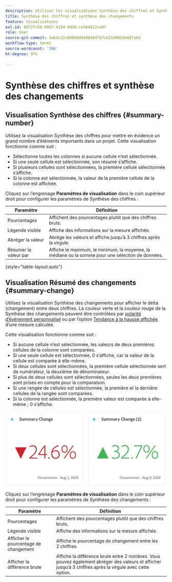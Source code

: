 ```yaml
---
description: Utilisez les visualisations Synthèse des chiffres et Synthèse des changements pour afficher des points de données importants dans un projet.
title: Synthèse des chiffres et synthèse des changements
feature: Visualizations
exl-id: 8872fc58-0957-415d-9958-ce564612ce87
role: User
source-git-commit: 3a63c22c080b0d4d4848d707c6219902de687abd
workflow-type: tm+mt
source-wordcount: '396'
ht-degree: 97%

---
```


# Synthèse des chiffres et synthèse des changements

## Visualisation Synthèse des chiffres  {#summary-number}

Utilisez la visualisation Synthèse des chiffres pour mettre en évidence un grand nombre d’éléments importants dans un projet. Cette visualisation fonctionne comme suit :

* Sélectionne toutes les colonnes si aucune cellule n’est sélectionnée.
* Si une seule cellule est sélectionnée, son résumé s’affiche.
* Si plusieurs cellules sont sélectionnées, la première cellule sélectionnée s’affiche.
* Si la colonne est sélectionnée, la valeur de la première cellule de la colonne est affichée.

Cliquez sur l’engrenage **Paramètres de visualisation** dans le coin supérieur droit pour configurer les paramètres de Synthèse des chiffres :

| Paramètre | Définition |
|--- |--- |
| Pourcentages | Affichent des pourcentages plutôt que des chiffres bruts. |
| Légende visible | Affiche des informations sur la mesure affichée. |
| Abréger la valeur | Abrège les valeurs et affiche jusqu’à 3 chiffres après la virgule. |
| Résumer la valeur par | Affiche le maximum, le minimum, la moyenne, la médiane ou la somme pour une sélection de données. |

{style="table-layout:auto"}

## Visualisation Résumé des changements {#summary-change}

Utilisez la visualisation Synthèse des changements pour afficher le delta (changement) entre deux chiffres. La couleur verte et la couleur rouge de la Synthèse des changements peuvent être contrôlées par [polarité d’événement personnalisé](https://experienceleague.adobe.com/docs/analytics/admin/admin/c-manage-report-suites/c-edit-report-suites/conversion-var-admin/c-success-events/success-event.md) ou par l’option [Tendance à la hausse affichée](https://experienceleague.adobe.com/docs/analytics/components/calculated-metrics/calcmetric-workflow/cm-build-metrics.html?lang=fr) d’une mesure calculée.

Cette visualisation fonctionne comme suit :

* Si aucune cellule n’est sélectionnée, les valeurs de deux premières cellules de la colonne sont comparées.
* Si une seule cellule est sélectionnée, 0 s’affiche, car la valeur de la cellule est comparée à elle-même.
* Si deux cellules sont sélectionnées, la première cellule sélectionnée sert de numérateur, la deuxième de dénominateur.
* Si plus de deux cellules sont sélectionnées, seules les deux premières sont prises en compte pour la comparaison.
* Si une rangée de cellules est sélectionnée, la première et la dernière cellules de la rangée sont comparées.
* Si la colonne est sélectionnée, la première valeur est comparée à elle-même ; 0 s’affiche.


![Visualisation Synthèse des changements montrant le delta entre deux nombres.s](assets/summary-change.png)


Cliquez sur l’engrenage **Paramètres de visualisation** dans le coin supérieur droit pour configurer les paramètres de Synthèse des changements :

| Paramètre | Définition |
|--- |--- |
| Pourcentages | Affichent des pourcentages plutôt que des chiffres bruts. |
| Légende visible | Affiche des informations sur la mesure affichée. |
| Afficher le pourcentage de changement | Affiche le pourcentage de changement entre les 2 chiffres. |
| Afficher la différence brute | Affiche la différence brute entre 2 nombres. Vous pouvez également abréger des valeurs et afficher jusqu’à 3 chiffres après la virgule avec cette option. |
